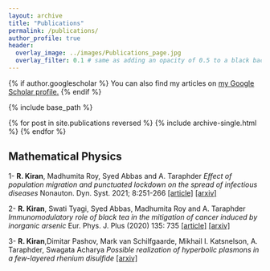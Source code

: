 ```yaml
---
layout: archive
title: "Publications"
permalink: /publications/
author_profile: true
header:
  overlay_image: ../images/Publications_page.jpg
  overlay_filter: 0.1 # same as adding an opacity of 0.5 to a black background
---
```


{% if author.googlescholar %}
  You can also find my articles on <u><a href="{{author.googlescholar}}">my Google Scholar profile</a>.</u>
{% endif %}

{% include base_path %}

{% for post in site.publications reversed %}
  {% include archive-single.html %}
{% endfor %}



## Mathematical Physics

1- **R. Kiran**, Madhumita Roy, Syed Abbas and A. Taraphder 
  _Effect of population migration and punctuated lockdown on the spread of infectious diseases_
  Nonauton. Dyn. Syst. 2021; 8:251-266 [[article]](https://www.degruyter.com/document/doi/10.1515/msds-2020-0137/html)
  [[arxiv]](https://arxiv.org/abs/2006.15010)  
  
2- **R. Kiran**, Swati Tyagi, Syed Abbas, Madhumita Roy and A. Taraphder 
  _Immunomodulatory role of black tea in the mitigation of cancer induced by inorganic arsenic_
  Eur. Phys. J. Plus (2020) 135: 735 [[article]](https://link.springer.com/article/10.1140%2Fepjp%2Fs13360-020-00766-1)
  [[arxiv]](https://arxiv.org/abs/2005.13489)  

3- **R. Kiran**,Dimitar Pashov, Mark van Schilfgaarde, Mikhail I. Katsnelson, A. Taraphder, Swagata Acharya
  _Possible realization of hyperbolic plasmons in a few-layered rhenium disulfide_
  [[arxiv]](https://arxiv.org/abs/2301.06521)   
